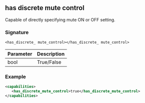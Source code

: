 ## has discrete mute control

Capable of directly specifying mute ON or OFF setting.


### Signature

`<has_discrete_ mute_control></has_discrete_ mute_control>`


| Parameter | Description |
| --- | --- |
| bool | True/False |


### Example

```xml
<capabilities>
   <has_discrete_mute_control>true</has_discrete_mute_control>
</capabilities>
```
